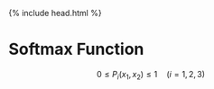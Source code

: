 {% include head.html %}

# Softmax Function

$$
0 \le \mathit{P}_i(x_1,x_2) \le 1 \quad (i = 1,2,3)
$$


